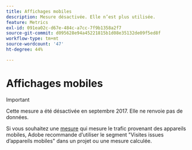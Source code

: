 ```yaml
---
title: Affichages mobiles
description: Mesure désactivée. Elle n’est plus utilisée.
feature: Metrics
exl-id: 091ea02c-d67e-484c-a7cc-7f9b1358a2f7
source-git-commit: d095628e94a45221815b1d08e35132de09f5ed8f
workflow-type: tm+mt
source-wordcount: '47'
ht-degree: 44%

---
```


# Affichages mobiles

>[!IMPORTANT]
>
>Cette mesure a été désactivée en septembre 2017. Elle ne renvoie pas de données.

Si vous souhaitez une [mesure](overview.md) qui mesure le trafic provenant des appareils mobiles, Adobe recommande d’utiliser le segment &quot;Visites issues d’appareils mobiles&quot; dans un projet ou une mesure calculée.
